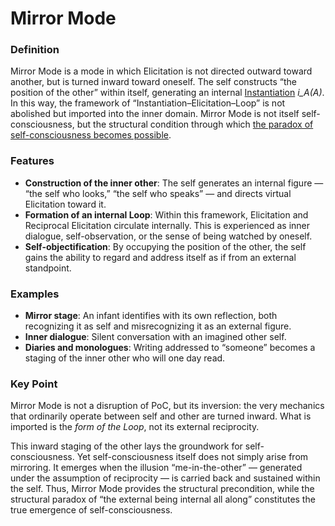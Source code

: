 # Mirror Mode

### **Definition**

Mirror Mode is a mode in which Elicitation is not directed outward toward another, but is turned inward toward oneself. The self constructs “the position of the other” within itself, generating an internal [Instantiation](../operations/instantiation.md) _i\_A(A)_. In this way, the framework of “Instantiation–Elicitation–Loop” is not abolished but imported into the inner domain. Mirror Mode is not itself self-consciousness, but the structural condition through which [the paradox of self-consciousness becomes possible](../../implications/self-consciousness-as-structual-paradox.md).

### **Features**

* **Construction of the inner other**: The self generates an internal figure — “the self who looks,” “the self who speaks” — and directs virtual Elicitation toward it.
* **Formation of an internal Loop**: Within this framework, Elicitation and Reciprocal Elicitation circulate internally. This is experienced as inner dialogue, self-observation, or the sense of being watched by oneself.
* **Self-objectification**: By occupying the position of the other, the self gains the ability to regard and address itself as if from an external standpoint.

### **Examples**

* **Mirror stage**: An infant identifies with its own reflection, both recognizing it as self and misrecognizing it as an external figure.
* **Inner dialogue**: Silent conversation with an imagined other self.
* **Diaries and monologues**: Writing addressed to “someone” becomes a staging of the inner other who will one day read.

### **Key Point**

Mirror Mode is not a disruption of PoC, but its inversion: the very mechanics that ordinarily operate between self and other are turned inward. What is imported is the _form of the Loop_, not its external reciprocity.

This inward staging of the other lays the groundwork for self-consciousness. Yet self-consciousness itself does not simply arise from mirroring. It emerges when the illusion “me-in-the-other” — generated under the assumption of reciprocity — is carried back and sustained within the self. Thus, Mirror Mode provides the structural precondition, while the structural paradox of “the external being internal all along” constitutes the true emergence of self-consciousness.
